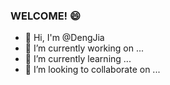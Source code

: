 <!--<img align="right" src="https://github-readme-stats.vercel.app/api?username=dengjia-lib&show_icons=true&icon_color=CE1D2D&text_color=718096&bg_color=ffffff&hide_title=true" />-->

### WELCOME! 😄

<!--
**dengjia-lib/dengjia-lib** is a ✨ _special_ ✨ repository because its `README.md` (this file) appears on your GitHub profile.

Here are some ideas to get you started:

- 🔭 I’m currently working on ...
- 🌱 I’m currently learning ...
- 👯 I’m looking to collaborate on ...
- 🤔 I’m looking for help with ...
- 💬 Ask me about ...
- 📫 How to reach me: ...
- 😄 Pronouns: ...
- ⚡ Fun fact: ...
-->

- 👋 Hi, I'm @DengJia
- 🔭 I’m currently working on ...
- 🌱 I’m currently learning ...
- 👯 I’m looking to collaborate on ...
